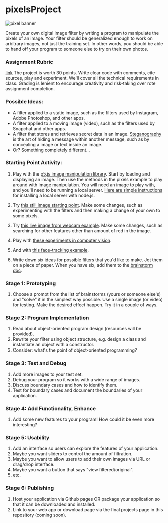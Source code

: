 # pixelsProject

![pixel banner](https://github.com/lizzybrooks/pixelsProject/blob/master/pixelspics/pixelbanner.png)

Create your own digital image filter by writing a program to manipulate the pixels of an image. Your filter should be generalized enough to work on arbitrary images, not just the training set. In other words, you should be able to hand off your program to someone else to try on their own photos.

### Assignment Rubric
[link](https://docs.google.com/spreadsheets/d/1gjmgkMsPOTX1_vrfAiLvYJhuuomyxJPCz-fxnbw2QoQ/edit?usp=sharing)
The project is worth 30 points. Write clear code with comments, cite sources, play and experiment. We'll cover all the technical requirements in class. Grading is lenient to encourage creativity and risk-taking over rote assignment completion. 

### Possible Ideas:
* A filter applied to a static image, such as the filters used by Instagram, Adobe Photoshop, and other apps.
* A filter applied to a moving image (video), such as the filters used by Snapchat and other apps.
* A filter that stores and retrieves secret data in an image. [Steganography](http://en.wikipedia.org/wiki/Steganography) is the art of hiding a message within another message, such as by concealing a image or text inside an image.
* Or? Something completely different... 


### Starting Point Activity:
1) Play with the [p5.js image manipulation library](https://p5js.org/reference/#group-Image). Start by loading and displaying an image. Then use the methods in the pixels example to play around with image manipulation. You will need an image to play with, and you'll need to be running a local server. [Here are simple instructions](https://lwhs.myschoolapp.com/app/faculty#topicdetail/305975/32277002/32277002/653432/0/0) for installing a local server with node.js.

2) Try [this still image starting point](https://github.com/lizzybrooks/pixelsProject/blob/master/minorManipulations.js). Make some changes, such as experimenting with the filters and then making a change of your own to some pixels.

3) Try [this live image from webcam example](https://github.com/lizzybrooks/pixelsProject/blob/master/videoTester.js). Make some changes, such as searching for other features other than amount of red in the image.

4) Play with [these experiments in computer vision](https://github.com/kylemcdonald/cv-examples). 

5) And with [this face-tracking example](https://github.com/auduno/clmtrackr). 

6) Write down six ideas for possible filters that you'd like to make. Jot them on a piece of paper. When you have six, add them to the [brainstorm doc](https://github.com/lizzybrooks/pixelsProject/blob/master/brainstorm.md). 


### Stage 1: Prototyping
1) Choose a prompt from the list of brainstorms (yours or someone else's) and "solve" it in the simplest way possible. Use a single image (or video) for testing. Make the desired effect happen. Try it in a couple of ways. 

### Stage 2: Program Implementation
1) Read about object-oriented program design (resources will be provided).
2) Rewrite your filter using object structure, e.g. design a class and instantiate an object with a constructor. 
3) Consider: what's the point of object-oriented programming? 

### Stage 3: Test and Debug
1) Add more images to your test set.
2) Debug your program so it works with a wide range of images.
3) Discuss boundary cases and how to identify them.
4) Test for boundary cases and document the boundaries of your application.

### Stage 4: Add Functionality, Enhance
1) Add some new features to your program! How could it be even more interesting? 

### Stage 5: Usability
1) Add an interface so users can explore the features of your application.
2) Maybe you want sliders to control the amount of filtration. 
3) Maybe you want to allow users to add their own images via URL or drag/drop interface.
4) Maybe you want a button that says "view filtered/original".
5) etc. 

### Stage 6: Publishing
1) Host your application via Github pages OR package your application so that it can be downloaded and installed. 
2) Link to your web app or download page via the final projects page in this repository (coming soon). 






